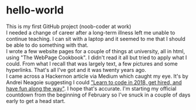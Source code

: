 # hello-world
This is my first GitHub project (noob-coder at work) <br>
I needed a change of career after a long-term illness left me unable to continue teaching. I can sit with a laptop and it seemed to me that I should be able to do something with that. <br>
I wrote a few website pages for a couple of things at university, all in html, using "The WebPage Cookbook". I didn't read it all but tried to apply what I could. From what I recall that was largely text, a few pictures and some hyperlinks. That's all I've got and it was twenty years ago. <br>
I came across a Hackernon article via Medium which caught my eye. It's by Andrei Neagoie suggesting I could <a href="hackernoon.com/learn-to-code-in-2018-get-hired-and-have-fun-along-the-way-b338247eed6a">"Learn to code in 2018, get hired, and have fun along the way"</a>. I hope that's accurate. I'm starting my official countdown from the beginning of February so I've snuck in a couple of days early to get a head start. <br>

